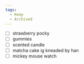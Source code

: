 ```yaml
---
tags:
  - Keep
  - Archived
---
```



- [ ] strawberry pocky
- [ ] gummies
- [ ] scented candle
- [ ] matcha cake ig kneaded by han
- [ ] mickey mouse watch